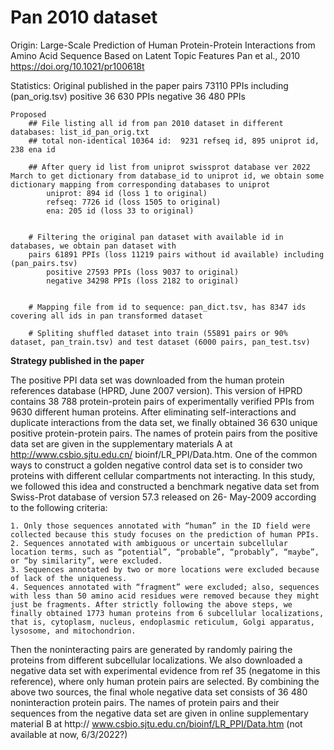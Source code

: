 # Pan 2010 dataset

Origin: 
    Large-Scale Prediction of Human Protein-Protein Interactions from Amino Acid Sequence Based on Latent Topic Features
    Pan et al., 2010
    https://doi.org/10.1021/pr100618t

Statistics:
    Original published in the paper
        pairs 73110 PPIs including (pan_orig.tsv)
            positive 36 630 PPIs
            negative 36 480 PPIs
    
    Proposed
        ## File listing all id from pan 2010 dataset in different databases: list_id_pan_orig.txt
        ## total non-identical 10364 id:  9231 refseq id, 895 uniprot id, 238 ena id
        
        ## After query id list from uniprot swissprot database ver 2022 March to get dictionary from database_id to uniprot id, we obtain some dictionary mapping from corresponding databases to uniprot
            uniprot: 894 id (loss 1 to original)
            refseq: 7726 id (loss 1505 to original)
            ena: 205 id (loss 33 to original)
        

        # Filtering the original pan dataset with available id in databases, we obtain pan dataset with
        pairs 61891 PPIs (loss 11219 pairs without id available) including (pan_pairs.tsv)
            positive 27593 PPIs (loss 9037 to original)
            negative 34298 PPIs (loss 2182 to original)
        

        # Mapping file from id to sequence: pan_dict.tsv, has 8347 ids covering all ids in pan transformed dataset

        # Spliting shuffled dataset into train (55891 pairs or 90% dataset, pan_train.tsv) and test dataset (6000 pairs, pan_test.tsv)

    



            

        

        

        






**Strategy published in the paper**

The positive PPI data set was downloaded from the human protein references database (HPRD, June 2007 version). This version of HPRD contains 38 788 protein-protein pairs of experimentally verified PPIs from 9630 different human proteins. After eliminating self-interactions and duplicate interactions from the data set, we finally obtained 36 630 unique positive protein-protein pairs. The names of protein pairs from the positive data set are given in the supplementary materials A at http://www.csbio.sjtu.edu.cn/ bioinf/LR_PPI/Data.htm. One of the common ways to construct a golden negative control data set is to consider two proteins with different cellular compartments not interacting. In this study, we followed this idea and constructed a benchmark negative data set from Swiss-Prot database of version 57.3 released on 26- May-2009 according to the following criteria: 
    
    1. Only those sequences annotated with “human” in the ID field were collected because this study focuses on the prediction of human PPIs. 
    2. Sequences annotated with ambiguous or uncertain subcellular location terms, such as “potential”, “probable”, “probably”, “maybe”, or “by similarity”, were excluded. 
    3. Sequences annotated by two or more locations were excluded because of lack of the uniqueness. 
    4. Sequences annotated with “fragment” were excluded; also, sequences with less than 50 amino acid residues were removed because they might just be fragments. After strictly following the above steps, we finally obtained 1773 human proteins from 6 subcellular localizations, that is, cytoplasm, nucleus, endoplasmic reticulum, Golgi apparatus, lysosome, and mitochondrion. 
            
   Then the noninteracting pairs are generated by randomly pairing the proteins from different subcellular localizations. We also downloaded a negative data set with experimental evidence from ref 35 (negatome in this reference), where only human protein pairs are selected. By combining the above two sources, the final whole negative data set consists of 36 480 noninteraction protein pairs. The names of protein pairs and their sequences from the negative data set are given in online supplementary material B at http:// www.csbio.sjtu.edu.cn/bioinf/LR_PPI/Data.htm (not available at now, 6/3/2022?)
    
